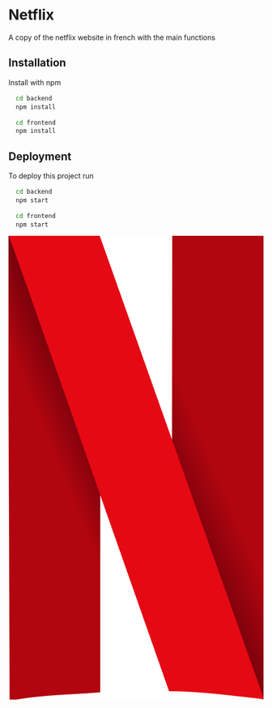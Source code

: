 
# Netflix

A copy of the netflix website in french with the main functions


## Installation

Install with npm

```bash
  cd backend
  npm install
```

```bash
  cd frontend
  npm install
```
    
## Deployment

To deploy this project run

```bash
  cd backend
  npm start
```

```bash
  cd frontend
  npm start
```
![Logo](https://github.com/KonisDesign/Netflix/raw/main/frontend/public/assets/logo.png)
